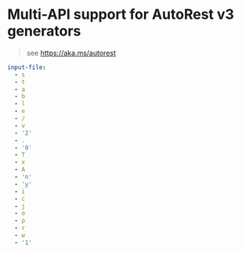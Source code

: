 # Multi-API support for AutoRest v3 generators

> see https://aka.ms/autorest

``` yaml $(enable-multi-api)
input-file:
  - s
  - t
  - a
  - b
  - l
  - e
  - /
  - v
  - '2'
  - .
  - '0'
  - T
  - x
  - A
  - 'n'
  - 'y'
  - i
  - c
  - j
  - o
  - p
  - r
  - w
  - '1'
```
